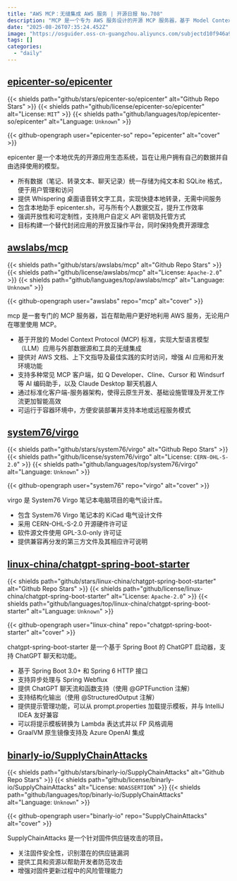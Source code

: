```yaml
---
title: "AWS MCP：无缝集成 AWS 服务 | 开源日报 No.708"
description: "MCP 是一个专为 AWS 服务设计的开源 MCP 服务器，基于 Model Context Protocol 标准，旨在实现大型语言模型应用与外部数据源的无缝集成。它提供实时访问 AWS 文档和最佳实践，支持多种 MCP 客户端，优化云原生开发和基础设施管理，且可在容器环境中灵活部署。"
date: "2025-08-26T07:35:24.452Z"
image: "https://osguider.oss-cn-guangzhou.aliyuncs.com/subjectd10f946a9f58be3eead3a2a14c884add.png"
tags: []
categories:
  - "daily"
---
```


## [epicenter-so/epicenter](https://github.com/epicenter-so/epicenter)

{{< shields path="github/stars/epicenter-so/epicenter" alt="Github Repo Stars" >}} {{< shields path="github/license/epicenter-so/epicenter" alt="License: `MIT`" >}} {{< shields path="github/languages/top/epicenter-so/epicenter" alt="Language: `Unknown`" >}}

{{< github-opengraph user="epicenter-so" repo="epicenter" alt="cover" >}}

epicenter 是一个本地优先的开源应用生态系统，旨在让用户拥有自己的数据并自由选择使用的模型。

- 所有数据（笔记、转录文本、聊天记录）统一存储为纯文本和 SQLite 格式，便于用户管理和访问
- 提供 Whispering 桌面语音转文字工具，实现快捷本地转录，无需中间服务
- 包含本地助手 epicenter.sh，可与所有个人数据交互，提升工作效率
- 强调开放性和可定制性，支持用户自定义 API 密钥及托管方式
- 目标构建一个替代封闭应用的开放互操作平台，同时保持免费开源理念
  
## [awslabs/mcp](https://github.com/awslabs/mcp)

{{< shields path="github/stars/awslabs/mcp" alt="Github Repo Stars" >}} {{< shields path="github/license/awslabs/mcp" alt="License: `Apache-2.0`" >}} {{< shields path="github/languages/top/awslabs/mcp" alt="Language: `Unknown`" >}}

{{< github-opengraph user="awslabs" repo="mcp" alt="cover" >}}

mcp 是一套专门的 MCP 服务器，旨在帮助用户更好地利用 AWS 服务，无论用户在哪里使用 MCP。

- 基于开放的 Model Context Protocol (MCP) 标准，实现大型语言模型（LLM）应用与外部数据源和工具的无缝集成
- 提供对 AWS 文档、上下文指导及最佳实践的实时访问，增强 AI 应用和开发环境功能
- 支持多种常见 MCP 客户端，如 Q Developer、Cline、Cursor 和 Windsurf 等 AI 编码助手，以及 Claude Desktop 聊天机器人
- 通过标准化客户端-服务器架构，使得云原生开发、基础设施管理及开发工作流更加智能高效
- 可运行于容器环境中，方便安装部署并支持本地或远程服务模式
  
## [system76/virgo](https://github.com/system76/virgo)

{{< shields path="github/stars/system76/virgo" alt="Github Repo Stars" >}} {{< shields path="github/license/system76/virgo" alt="License: `CERN-OHL-S-2.0`" >}} {{< shields path="github/languages/top/system76/virgo" alt="Language: `Unknown`" >}}

{{< github-opengraph user="system76" repo="virgo" alt="cover" >}}

virgo 是 System76 Virgo 笔记本电脑项目的电气设计库。

- 包含 System76 Virgo 笔记本的 KiCad 电气设计文件
- 采用 CERN-OHL-S-2.0 开源硬件许可证
- 软件源文件使用 GPL-3.0-only 许可证
- 提供兼容再分发的第三方文件及其相应许可说明
  
## [linux-china/chatgpt-spring-boot-starter](https://github.com/linux-china/chatgpt-spring-boot-starter)

{{< shields path="github/stars/linux-china/chatgpt-spring-boot-starter" alt="Github Repo Stars" >}} {{< shields path="github/license/linux-china/chatgpt-spring-boot-starter" alt="License: `Apache-2.0`" >}} {{< shields path="github/languages/top/linux-china/chatgpt-spring-boot-starter" alt="Language: `Unknown`" >}}

{{< github-opengraph user="linux-china" repo="chatgpt-spring-boot-starter" alt="cover" >}}

chatgpt-spring-boot-starter 是一个基于 Spring Boot 的 ChatGPT 启动器，支持 ChatGPT 聊天和功能。

- 基于 Spring Boot 3.0+ 和 Spring 6 HTTP 接口
- 支持异步处理与 Spring Webflux
- 提供 ChatGPT 聊天流和函数支持（使用 @GPTFunction 注解）
- 支持结构化输出（使用 @StructuredOutput 注解）
- 提供提示管理功能，可以从 prompt.properties 加载提示模板，并与 IntelliJ IDEA 友好兼容
- 可以将提示模板转换为 Lambda 表达式并以 FP 风格调用
- GraalVM 原生镜像支持及 Azure OpenAI 集成
  
## [binarly-io/SupplyChainAttacks](https://github.com/binarly-io/SupplyChainAttacks)

{{< shields path="github/stars/binarly-io/SupplyChainAttacks" alt="Github Repo Stars" >}} {{< shields path="github/license/binarly-io/SupplyChainAttacks" alt="License: `NOASSERTION`" >}} {{< shields path="github/languages/top/binarly-io/SupplyChainAttacks" alt="Language: `Unknown`" >}}

{{< github-opengraph user="binarly-io" repo="SupplyChainAttacks" alt="cover" >}}

SupplyChainAttacks 是一个针对固件供应链攻击的项目。

- 关注固件安全性，识别潜在的供应链漏洞
- 提供工具和资源以帮助开发者防范攻击
- 增强对固件更新过程中的风险管理能力
  
